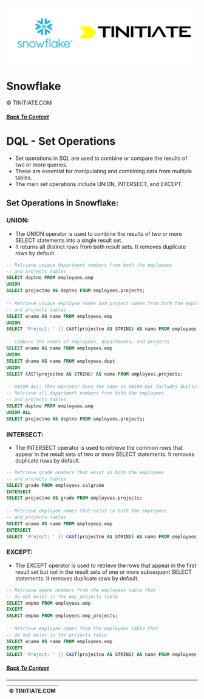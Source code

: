 ![Snowflake Tinitiate Image](snowflake_tinitiate.png)

# Snowflake
&copy; TINITIATE.COM

##### [Back To Context](./README.md)

# DQL - Set Operations 
- Set operations in SQL are used to combine or compare the results of two or more queries.
- These are essential for manipulating and combining data from multiple tables.
- The main set operations include UNION, INTERSECT, and EXCEPT.

## Set Operations in Snowflake: 
### UNION: 
- The UNION operator is used to combine the results of two or more SELECT statements into a single result set.
- It returns all distinct rows from both result sets. It removes duplicate rows by default.
```sql
-- Retrieve unique department numbers from both the employees
-- and projects tables
SELECT deptno FROM employees.emp
UNION
SELECT projectno AS deptno FROM employees.projects;

-- Retrieve unique employee names and project names from both the employees
-- and projects tables
SELECT ename AS name FROM employees.emp
UNION
SELECT 'Project: ' || CAST(projectno AS STRING) AS name FROM employees.projects;

-- Combine the names of employees, departments, and projects
SELECT ename AS name FROM employees.emp
UNION
SELECT dname AS name FROM employees.dept
UNION
SELECT CAST(projectno AS STRING) AS name FROM employees.projects;

-- UNION ALL: This operator does the same as UNION but includes duplicate rows
-- Retrieve all department numbers from both the employees
-- and projects tables
SELECT deptno FROM employees.emp
UNION ALL
SELECT projectno AS deptno FROM employees.projects;
```

### INTERSECT: 
- The INTERSECT operator is used to retrieve the common rows that appear in the result sets of two or more SELECT statements. It removes duplicate rows by default.
```sql
-- Retrieve grade numbers that exist in both the employees
-- and projects tables
SELECT grade FROM employees.salgrade
INTERSECT
SELECT projectno AS grade FROM employees.projects;

-- Retrieve employee names that exist in both the employees
-- and projects tables
SELECT ename AS name FROM employees.emp
INTERSECT
SELECT 'Project: ' || CAST(projectno AS STRING) AS name FROM employees.projects;
```

### EXCEPT: 
- The EXCEPT operator is used to retrieve the rows that appear in the first result set but not in the result sets of one or more subsequent SELECT statements. It removes duplicate rows by default.
```sql
-- Retrieve empno numbers from the employees table that
-- do not exist in the emp_projects table
SELECT empno FROM employees.emp
EXCEPT
SELECT empno FROM employees.emp_projects;

-- Retrieve employee names from the employees table that
-- do not exist in the projects table
SELECT ename AS name FROM employees.emp
EXCEPT
SELECT 'Project: ' || CAST(projectno AS STRING) AS name FROM employees.projects;
```

##### [Back To Context](./README.md)
***
| &copy; TINITIATE.COM |
|----------------------|